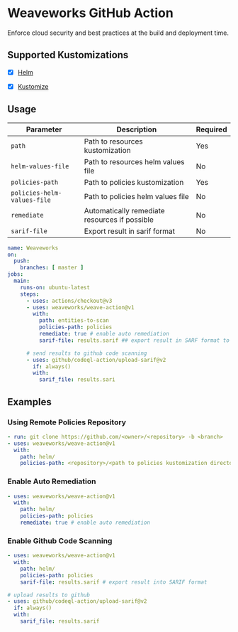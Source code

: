 # Weaveworks GitHub Action

Enforce cloud security and best practices at the build and deployment time.

## Supported Kustomizations
- [x] [Helm](https://helm.sh)
- [x] [Kustomize](https://kustomize.io)


## Usage

| Parameter                     | Description                                     | Required  |
| ----------------------------- | ----------------------------------------------- | --------- |
| `path`                        | Path to resources kustomization                 |    Yes    |
| `helm-values-file`            | Path to resources helm values file              |    No     |
| `policies-path`               | Path to policies kustomization                  |    Yes    |
| `policies-helm-values-file`   | Path to policies helm values file               |    No     |
| `remediate`                   | Automatically remediate resources if possible   |    No     |
| `sarif-file`                  | Export result in sarif format                   |    No     |


```yaml
name: Weaveworks
on:
  push:
    branches: [ master ]
jobs:
  main:
    runs-on: ubuntu-latest
    steps:
      - uses: actions/checkout@v3
      - uses: weaveworks/weave-action@v1
        with:
          path: entities-to-scan
          policies-path: policies
          remediate: true # enable auto remediation
          sarif-file: results.sarif ## export result in SARF format to send it to github code scanning

      # send results to github code scanning
      - uses: github/codeql-action/upload-sarif@v2
        if: always()
        with:
          sarif_file: results.sari
```

## Examples

### Using Remote Policies Repository
```yaml
- run: git clone https://github.com/<owner>/<repository> -b <branch>
- uses: weaveworks/weave-action@v1
  with:
    path: helm/
    policies-path: <repository>/<path to policies kustomization directory>
```

### Enable Auto Remediation
```yaml
- uses: weaveworks/weave-action@v1
  with:
    path: helm/
    policies-path: policies
    remediate: true # enable auto remediation
```


### Enable Github Code Scanning
```yaml
- uses: weaveworks/weave-action@v1
  with:
    path: helm/
    policies-path: policies
    sarif-file: results.sarif # export result into SARIF format

# upload results to github
- uses: github/codeql-action/upload-sarif@v2
  if: always()
  with:
    sarif_file: results.sarif
```
